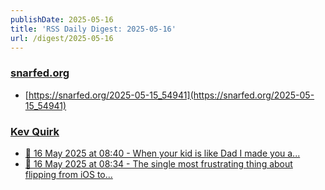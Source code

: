 ```yaml
---
publishDate: 2025-05-16
title: 'RSS Daily Digest: 2025-05-16'
url: /digest/2025-05-16
---
```


### [snarfed.org](https://snarfed.org/)

  * [https://snarfed.org/2025-05-15_54941](https://snarfed.org/2025-05-15_54941)
  
### [Kev Quirk](https://kevquirk.com/)

  * [📝 16 May 2025 at 08:40 - When your kid is like Dad I made you a...](https://kevquirk.com/notes/20250516-0840)
  * [📝 16 May 2025 at 08:34 - The single most frustrating thing about flipping from iOS to...](https://kevquirk.com/notes/20250516-0834)
  
